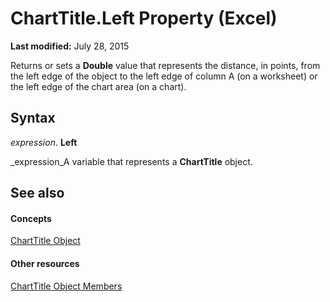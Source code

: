 
# ChartTitle.Left Property (Excel)

 **Last modified:** July 28, 2015

Returns or sets a  **Double** value that represents the distance, in points, from the left edge of the object to the left edge of column A (on a worksheet) or the left edge of the chart area (on a chart).

## Syntax

 _expression_. **Left**

 _expression_A variable that represents a  **ChartTitle** object.


## See also


#### Concepts


 [ChartTitle Object](e0a10650-66dd-dd33-e9ba-5a5c0f78f2c3.md)
#### Other resources


 [ChartTitle Object Members](289a6f65-7f65-c394-b641-bfd0daf14a1a.md)
